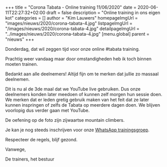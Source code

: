 +++
title = "Corona Tabata - Online training 11/06/2020"
date = 2020-06-11T22:27:32+02:00
draft = false
description = "Online training in ons eigen kot"
categories = []
author = "Kim Lauwers"
homepageImgUrl = "images/nieuws/2020/corona-tabata-4.jpg"
listpageImgUrl = "/images/nieuws/2020/corona-tabata-4.jpg"
detailpageImgUrl = "../images/nieuws/2020/corona-tabata-4.jpg"
[menu.global]
    parent = "nieuws"
+++

Donderdag, dat wil zeggen tijd voor onze online #tabata training. 

Prachtig weer vandaag maar door omstandigheden heb ik toch binnen moeten trainen. 

Bedankt aan alle deelnemers! Altijd fijn om te merken dat jullie zo massaal deelnemen.

Dit is nu al de 3de maal dat we YouTube live gebruiken. Dus onze deelnemers konden later meedoen of kunnen zelf morgen hun sessie doen. We merken dat er leden gretig gebruik maken van het feit dat ze later kunnen inspringen of zelfs de Tabata op meerdere dagen doen. We blijven voorlopig dus verder gaan met YouTube.


De oefening op de foto zijn zijwaartse mountain climbers.

Je kan je nog steeds inschrijven voor onze [WhatsApp trainingsgroep](https://www.invictokeerbergen.be/nieuws/2020/04/16/corona-april---geen-training/).


Respecteer de regels, blijf gezond.


Vanwege,

De trainers, het bestuur